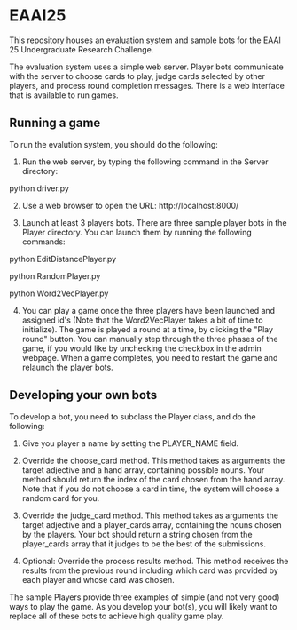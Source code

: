 # EAAI25

This repository houses an evaluation system and sample bots for the EAAI 25 Undergraduate Research Challenge.

The evaluation system uses a simple web server.  Player bots communicate with the server to choose cards to play,
judge cards selected by other players, and process round completion messages.  There is a web interface that is 
available to run games.

## Running a game

To run the evalution system, you should do the following:

1) Run the web server, by typing the following command in the Server directory:

  python driver.py

2) Use a web browser to open the URL: http://localhost:8000/

3) Launch at least 3 players bots.  There are three sample player bots in the Player directory.  You can launch them by running the following commands:

  python EditDistancePlayer.py

  python RandomPlayer.py

  python Word2VecPlayer.py
  
4) You can play a game once the three players have been launched and assigned id's (Note that the Word2VecPlayer takes a bit of time to initialize).  The game is played a round at a time, by clicking the "Play round" button.  You can manually step through the three phases of the game, if you would like by unchecking the checkbox in the admin webpage.  When a game completes, you need to restart the game and relaunch the player bots.

## Developing your own bots

To develop a bot, you need to subclass the Player class, and do the following:

1) Give you player a name by setting the PLAYER_NAME field.

2) Override the choose_card method.  This method takes as arguments the target adjective and a hand array,
   containing possible nouns.  Your method should return the index of the card chosen from the hand array.
   Note that if you do not choose a card in time, the system will choose a random card for you.

3) Override the judge_card method.  This method takes as arguments the target adjective and a player_cards
   array, containing the nouns chosen by the players.  Your bot should return a string chosen from the
   player_cards array that it judges to be the best of the submissions.
    
4) Optional: Override the process results method.  This method receives the results from the previous round
   including which card was provided by each player and whose card was chosen.

The sample Players provide three examples of simple (and not very good) ways to play the game.  As you 
develop your bot(s), you will likely want to replace all of these bots to achieve high quality game play.



